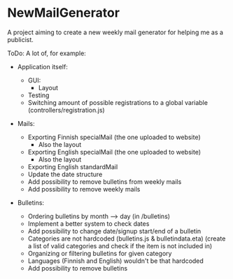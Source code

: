 # NewMailGenerator
A project aiming to create a new weekly mail generator for helping me as a publicist.

ToDo: A lot of, for example:
- Application itself:
    - GUI:
        - Layout
    - Testing
    - Switching amount of possible registrations to a global variable (controllers/registration.js)

- Mails:
    - Exporting Finnish specialMail (the one uploaded to website)
        - Also the layout
    - Exporting English specialMail (the one uploaded to website)
        - Also the layout
    - Exporting English standardMail
    - Update the date structure
    - Add possibility to remove bulletins from weekly mails
    - Add possibility to remove weekly mails

- Bulletins:
    - Ordering bulletins by month --> day (in /bulletins)
    - Implement a better system to check dates
    - Add possibility to change date/signup start/end of a bulletin
    - Categories are not hardcoded (bulletins.js & bulletindata.eta) (create a list of valid categories and check if the item is not included in)
    - Organizing or filtering bulletins for given category
    - Languages (Finnish and English) wouldn't be that hardcoded
    - Add possibility to remove bulletins